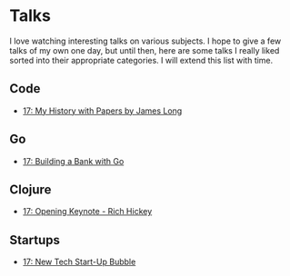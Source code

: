# Talks

I love watching interesting talks on various subjects. I hope to give a few talks of my own one day, but until then, here are some talks I really liked sorted into their appropriate categories. I will extend this list with time.

## Code

- [17: My History with Papers by James Long](https://www.youtube.com/watch?v=UzE955UJUVU)

## Go

- [17: Building a Bank with Go](https://www.infoq.com/presentations/bank-go)

## Clojure

- [17: Opening Keynote - Rich Hickey](https://www.youtube.com/watch?v=2V1FtfBDsLU)

## Startups

- [17: New Tech Start-Up Bubble](https://www.youtube.com/watch?v=G7vrCpWbmDw)